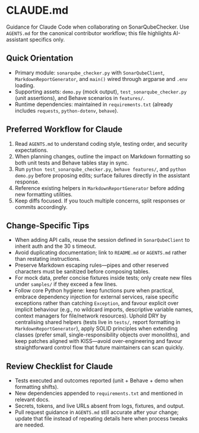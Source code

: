 # CLAUDE.md

Guidance for Claude Code when collaborating on SonarQubeChecker. Use `AGENTS.md` for the canonical contributor workflow; this file highlights AI-assistant specifics only.

## Quick Orientation
- Primary module: `sonarqube_checker.py` with `SonarQubeClient`, `MarkdownReportGenerator`, and `main()` wired through argparse and `.env` loading.
- Supporting assets: `demo.py` (mock output), `test_sonarqube_checker.py` (unit assertions), and Behave scenarios in `features/`.
- Runtime dependencies: maintained in `requirements.txt` (already includes `requests`, `python-dotenv`, `behave`).

## Preferred Workflow for Claude
1. Read `AGENTS.md` to understand coding style, testing order, and security expectations.
2. When planning changes, outline the impact on Markdown formatting so both unit tests and Behave tables stay in sync.
3. Run `python test_sonarqube_checker.py`, `behave features/`, and `python demo.py` before proposing edits; surface failures directly in the assistant response.
4. Reference existing helpers in `MarkdownReportGenerator` before adding new formatting utilities.
5. Keep diffs focused. If you touch multiple concerns, split responses or commits accordingly.

## Change-Specific Tips
- When adding API calls, reuse the session defined in `SonarQubeClient` to inherit auth and the 30 s timeout.
- Avoid duplicating documentation; link to `README.md` or `AGENTS.md` rather than restating instructions.
- Preserve Markdown escaping rules—pipes and other reserved characters must be sanitized before composing tables.
- For mock data, prefer concise fixtures inside tests; only create new files under `samples/` if they exceed a few lines.
- Follow core Python hygiene: keep functions pure when practical, embrace dependency injection for external services, raise specific exceptions rather than catching `Exception`, and favour explicit over implicit behaviour (e.g., no wildcard imports, descriptive variable names, context managers for file/network resources). Uphold DRY by centralising shared helpers (tests live in `tests/`, report formatting in `MarkdownReportGenerator`), apply SOLID principles when extending classes (prefer small, single-responsibility objects over monoliths), and keep patches aligned with KISS—avoid over-engineering and favour straightforward control flow that future maintainers can scan quickly.

## Review Checklist for Claude
- Tests executed and outcomes reported (unit + Behave + demo when formatting shifts).
- New dependencies appended to `requirements.txt` and mentioned in relevant docs.
- Secrets, tokens, and live URLs absent from logs, fixtures, and output.
- Pull request guidance in `AGENTS.md` still accurate after your change; update that file instead of repeating details here when process tweaks are needed.
